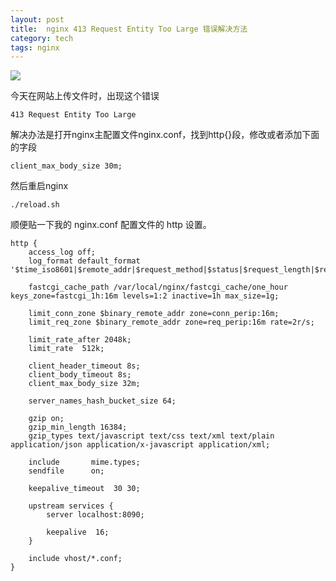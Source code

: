 ```yaml
---
layout: post
title:  nginx 413 Request Entity Too Large 错误解决方法
category: tech
tags: nginx
---
```

![](https://cdn.kelu.org/blog/tags/nginx.jpg)

今天在网站上传文件时，出现这个错误

    413 Request Entity Too Large 
    
解决办法是打开nginx主配置文件nginx.conf，找到http{}段，修改或者添加下面的字段

    client_max_body_size 30m;

然后重启nginx

    ./reload.sh

顺便贴一下我的 nginx.conf 配置文件的 http 设置。

    http {
        access_log off;
        log_format default_format '$time_iso8601|$remote_addr|$request_method|$status|$request_length|$request_time|$http_referer|$http_user_agent|$request_uri';

        fastcgi_cache_path /var/local/nginx/fastcgi_cache/one_hour keys_zone=fastcgi_1h:16m levels=1:2 inactive=1h max_size=1g;

        limit_conn_zone $binary_remote_addr zone=conn_perip:16m;
        limit_req_zone $binary_remote_addr zone=req_perip:16m rate=2r/s;

        limit_rate_after 2048k;
        limit_rate  512k;

        client_header_timeout 8s;
        client_body_timeout 8s;
        client_max_body_size 32m;

        server_names_hash_bucket_size 64;

        gzip on;
        gzip_min_length 16384;
        gzip_types text/javascript text/css text/xml text/plain application/json application/x-javascript application/xml;

        include       mime.types;
        sendfile      on;

        keepalive_timeout  30 30;

        upstream services {
            server localhost:8090;

            keepalive  16;
        }

        include vhost/*.conf;
    }
